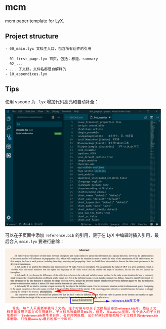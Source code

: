 # mcm

mcm paper template for LyX.

## Project structure

```files
- 00_main.lyx 文档主入口，包含所有组件的引用

- 01_first_page.lyx 首页，包括：标题、summary
- 02_...
- ... 子文档，文件名都是自解释的
- 10_appendices.lyx
```

## Tips

使用 vscode 为 `.lyx` 增加代码高亮和自动补全：

![vscode-lyx](docs/images/vscode-lyx.gif)

可以在子页面中添加 `reference.bib` 的引用，便于在 LyX 中编辑时插入引用，最后合入 `main.lyx` 要进行删除：

![sub-lyx-ref](docs/images/sub-lyx-ref.png)